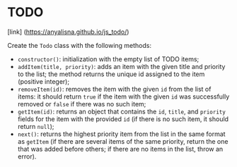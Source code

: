 # TODO
[link] (https://anyalisna.github.io/js_todo/)

Create the `Todo` class with the following methods:

- `constructor()`: initialization with the empty list of TODO items;
- `addItem(title, priority)`: adds an item with the given title and priority to the list; the method returns the unique id assigned to the item (positive integer);
- `removeItem(id)`: removes the item with the given `id` from the list of items: it should return `true` if the item with the given `id` was successfully removed or `false` if there was no such item;
- `getItem(id)`: returns an object that contains the `id`, `title`, and `priority` fields for the item with the provided `id` (if there is no such item, it should return `null`);
- `next()`: returns the highest priority item from the list in the same format as `getItem` (if there are several items of the same priority, return the one that was added before others; if there are no items in the list, throw an error).
